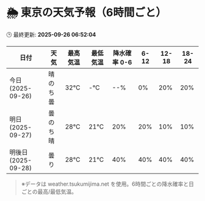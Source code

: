 # 🌦️ 東京の天気予報（6時間ごと）

🕒 最終更新: **2025-09-26 06:52:04**

| 日付 | 天気 | 最高気温 | 最低気温 | 降水確率 0-6 | 6-12 | 12-18 | 18-24 |
|------|------|----------|----------|------------|------|------|------|
| 今日 (2025-09-26) | 晴のち曇 | 32℃ | -℃ | --% | 0% | 20% | 20% |
| 明日 (2025-09-27) | 曇のち晴 | 28℃ | 21℃ | 20% | 20% | 10% | 10% |
| 明後日 (2025-09-28) | 曇り | 28℃ | 21℃ | 40% | 40% | 40% | 40% |

> ※データは weather.tsukumijima.net を使用。6時間ごとの降水確率と日ごとの最高/最低気温。